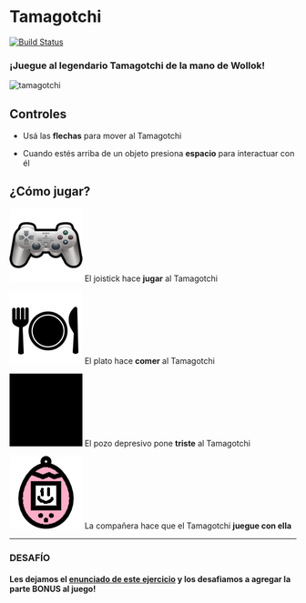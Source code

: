 # Tamagotchi
 
[![Build Status](https://travis-ci.org/wollok/tamagotchiGameComposicion.svg?branch=master)](https://travis-ci.org/wollok/tamagotchiGameComposicion)


### ¡Juegue al legendario Tamagotchi de la mano de Wollok!

![tamagotchi](https://user-images.githubusercontent.com/4098184/31517558-b40ebb8a-af72-11e7-86ba-14fca32a72ce.gif)

## Controles
- Usá las **flechas** para mover al Tamagotchi

- Cuando estés arriba de un objeto presiona **espacio** para interactuar con él

## ¿Cómo jugar?
![juego](/assets/juego.png)
El joistick hace **jugar** al Tamagotchi

![comida](/assets/comida.png)
El plato hace **comer** al Tamagotchi

![pozo](/assets/pozo.jpg)
El pozo depresivo pone **triste** al Tamagotchi

![companiera](/assets/companiera-tamagotchi-contento.png)
La compañera hace que el Tamagotchi **juegue con ella**

----------

### DESAFÍO

#### Les dejamos el [enunciado de este ejercicio](https://docs.google.com/document/d/1jLvvIVhdqvE8F7HOyfrOz_fpYe8L7NKWC_fDKYup_2I/edit) y los desafiamos a agregar la parte BONUS al juego!
